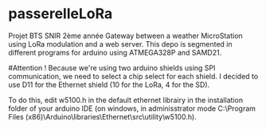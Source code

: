 # passerelleLoRa
Projet BTS SNIR 2ème année
Gateway between a weather MicroStation using LoRa modulation and a web server. This depo is segmented in different programs for arduino using ATMEGA328P and SAMD21.

#Attention !
Because we're using two arduino shields using SPI communication, we need to select a chip select for each shield. I decided to use D11 for the Ethernet shield (10 for the LoRa, 4 for the SD).

To do this, edit w5100.h in the default ethernet librairy in the installation folder of your arduino IDE (on windows, in adminisstrator mode ‪C:\Program Files (x86)\Arduino\libraries\Ethernet\src\utility\w5100.h).
